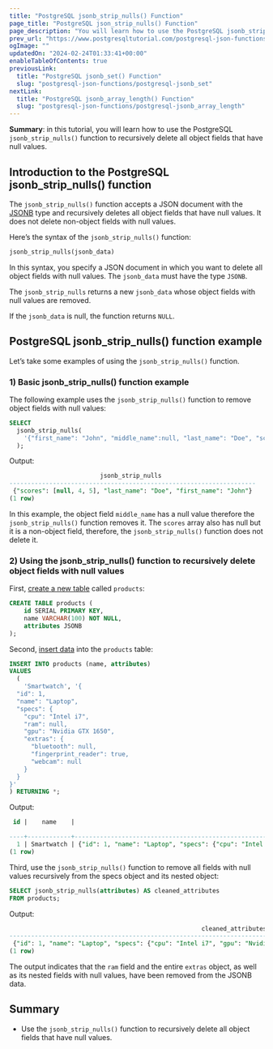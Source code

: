 ```yaml
---
title: "PostgreSQL jsonb_strip_nulls() Function"
page_title: "PostgreSQL json_strip_nulls() Function"
page_description: "You will learn how to use the PostgreSQL jsonb_strip_nulls() function to recursively delete all object fields that have null values."
prev_url: "https://www.postgresqltutorial.com/postgresql-json-functions/postgresql-jsonb_strip_nulls/"
ogImage: ""
updatedOn: "2024-02-24T01:33:41+00:00"
enableTableOfContents: true
previousLink: 
  title: "PostgreSQL jsonb_set() Function"
  slug: "postgresql-json-functions/postgresql-jsonb_set"
nextLink: 
  title: "PostgreSQL jsonb_array_length() Function"
  slug: "postgresql-json-functions/postgresql-jsonb_array_length"
---
```





**Summary**: in this tutorial, you will learn how to use the PostgreSQL `jsonb_strip_nulls()` function to recursively delete all object fields that have null values.


## Introduction to the PostgreSQL jsonb\_strip\_nulls() function

The `jsonb_strip_nulls()` function accepts a JSON document with the [JSONB](../postgresql-tutorial/postgresql-json) type and recursively deletes all object fields that have null values. It does not delete non\-object fields with null values.

Here’s the syntax of the `jsonb_strip_nulls()` function:


```sql
jsonb_strip_nulls(jsonb_data)
```
In this syntax, you specify a JSON document in which you want to delete all object fields with null values. The `jsonb_data` must have the type `JSONB`.

The `jsonb_strip_nulls` returns a new `jsonb_data` whose object fields with null values are removed.

If the `jsonb_data` is null, the function returns `NULL`.


## PostgreSQL jsonb\_strip\_nulls() function example

Let’s take some examples of using the `jsonb_strip_nulls()` function.


### 1\) Basic jsonb\_strip\_nulls() function example

The following example uses the `jsonb_strip_nulls()` function to remove object fields with null values:


```sql
SELECT 
  jsonb_strip_nulls(
    '{"first_name": "John", "middle_name":null, "last_name": "Doe", "scores": [null, 4, 5]}'
  );
```
Output:


```sql
                         jsonb_strip_nulls
--------------------------------------------------------------------
 {"scores": [null, 4, 5], "last_name": "Doe", "first_name": "John"}
(1 row)
```
In this example, the object field `middle_name` has a null value therefore the `jsonb_strip_nulls()` function removes it. The `scores` array also has null but it is a non\-object field, therefore, the `jsonb_strip_nulls()` function does not delete it.


### 2\) Using the jsonb\_strip\_nulls() function to recursively delete object fields with null values

First, [create a new table](../postgresql-tutorial/postgresql-create-table) called `products`:


```sql
CREATE TABLE products (
    id SERIAL PRIMARY KEY,
    name VARCHAR(100) NOT NULL,
    attributes JSONB
);
```
Second, [insert data](../postgresql-tutorial/postgresql-insert) into the `products` table:


```sql
INSERT INTO products (name, attributes) 
VALUES 
  (
    'Smartwatch', '{
  "id": 1,
  "name": "Laptop",
  "specs": {
    "cpu": "Intel i7",
    "ram": null,
    "gpu": "Nvidia GTX 1650",
    "extras": {
      "bluetooth": null,
      "fingerprint_reader": true,
      "webcam": null
    }
  }
}'
) RETURNING *;
```
Output:


```sql
 id |    name    |                                                                                 attributes

----+------------+-----------------------------------------------------------------------------------------------------------------------------------------------------------------------------
  1 | Smartwatch | {"id": 1, "name": "Laptop", "specs": {"cpu": "Intel i7", "gpu": "Nvidia GTX 1650", "ram": null, "extras": {"webcam": null, "bluetooth": null, "fingerprint_reader": true}}}
(1 row)
```
Third, use the `jsonb_strip_nulls()` function to remove all fields with null values recursively from the specs object and its nested object:


```sql
SELECT jsonb_strip_nulls(attributes) AS cleaned_attributes
FROM products;
```
Output:


```sql
                                                     cleaned_attributes
-----------------------------------------------------------------------------------------------------------------------------
 {"id": 1, "name": "Laptop", "specs": {"cpu": "Intel i7", "gpu": "Nvidia GTX 1650", "extras": {"fingerprint_reader": true}}}
(1 row)
```
The output indicates that the `ram` field and the entire `extras` object, as well as its nested fields with null values, have been removed from the JSONB data.


## Summary

* Use the `jsonb_strip_nulls()` function to recursively delete all object fields that have null values.

